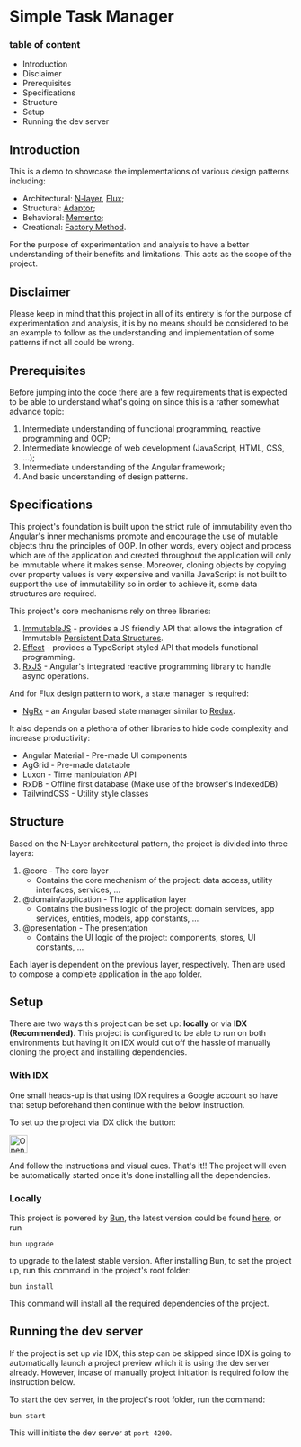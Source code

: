 # Simple Task Manager

### table of content
- Introduction
- Disclaimer
- Prerequisites
- Specifications
- Structure
- Setup
- Running the dev server

## Introduction
This is a demo to showcase the implementations of various design patterns including:

- Architectural: [N-layer](https://en.wikipedia.org/wiki/Multitier_architecture), [Flux](https://facebookarchive.github.io/flux/docs/in-depth-overview/);
- Structural: [Adaptor](https://refactoring.guru/design-patterns/adapter);
- Behavioral: [Memento](https://refactoring.guru/design-patterns/memento);
- Creational: [Factory Method](https://refactoring.guru/design-patterns/factory-method).

For the purpose of experimentation and analysis to have a better understanding of their benefits and limitations. This acts as the scope of the project.

## Disclaimer

Please keep in mind that this project in all of its entirety is for the purpose of experimentation and analysis, it is by no means should be considered to be an example to follow as the understanding and implementation of some patterns if not all could be wrong.

## Prerequisites

Before jumping into the code there are a few requirements that is expected to be able to understand what's going on since this is a rather somewhat advance topic:

1. Intermediate understanding of functional programming, reactive programming and OOP;
2. Intermediate knowledge of web development (JavaScript, HTML, CSS, ...);
3. Intermediate understanding of the Angular framework;
4. And basic understanding of design patterns.

## Specifications

This project's foundation is built upon the strict rule of immutability even tho Angular's inner mechanisms promote and encourage the use of mutable objects thru the principles of OOP. In other words, every object and process which are of the application and created throughout the application will only be immutable where it makes sense. Moreover, cloning objects by copying over property values is very expensive and vanilla JavaScript is not built to support the use of immutability so in order to achieve it, some data structures are required.

This project's core mechanisms rely on three libraries:

1. [ImmutableJS](https://immutable-js.com/) - provides a JS friendly API that allows the integration of Immutable [Persistent Data Structures](https://en.wikipedia.org/wiki/Persistent_data_structure).
2. [Effect](https://effect.website/docs/introduction)  - provides a TypeScript styled API that models functional programming.
3. [RxJS](https://rxjs.dev/) - Angular's integrated reactive programming library to handle async operations.

And for Flux design pattern to work, a state manager is required:

- [NgRx](https://ngrx.io/docs) - an Angular based state manager similar to [Redux](https://redux.js.org/).

It also depends on a plethora of other libraries to hide code complexity and increase productivity:

 - Angular Material - Pre-made UI components
 - AgGrid - Pre-made datatable
 - Luxon - Time manipulation API
 - RxDB - Offline first database (Make use of the browser's IndexedDB)
 - TailwindCSS - Utility style classes

## Structure

Based on the N-Layer architectural pattern, the project is divided into three layers:

1. @core - The core layer
    - Contains the core mechanism of the project: data access, utility interfaces, services, ...
2. @domain/application - The application layer
    - Contains the business logic of the project: domain services, app services, entities, models, app constants, ...
3. @presentation - The presentation
    - Contains the UI logic of the project: components, stores, UI constants, ...

Each layer is dependent on the previous layer, respectively. Then are used to compose a complete application in the `app` folder.

## Setup

There are two ways this project can be set up: __locally__ or via __IDX (Recommended)__. This project is configured to be able to run on both environments but having it on IDX would cut off the hassle of manually cloning the project and installing dependencies.

### With IDX

One small heads-up is that using IDX requires a Google account so have that setup beforehand then continue with the below instruction.

To set up the project via IDX click the button:

<a href="https://idx.google.com/import?url=https%3A%2F%2Fgithub.com%2Fjackmiller2708%2Ftask-manager">
  <img height="32" alt="Open in IDX" src="https://cdn.idx.dev/btn/open_dark_32.svg">
</a>

And follow the instructions and visual cues. That's it!! The project will even be automatically started once it's done installing all the dependencies.

### Locally

This project is powered by [Bun](https://bun.sh/docs), the latest version could be found [here](https://bun.sh/docs/installation), or run

```
bun upgrade
```
to upgrade to the latest stable version. After installing Bun, to set the project up, run this command in the project's root folder:

```
bun install
```
This command will install all the required dependencies of the project.

## Running the dev server

If the project is set up via IDX, this step can be skipped since IDX is going to automatically launch a project preview which it is using the dev server already. However, incase of manually project initiation is required follow the instruction below. 

To start the dev server, in the project's root folder, run the command:
```
bun start
```
This will initiate the dev server at `port 4200`.